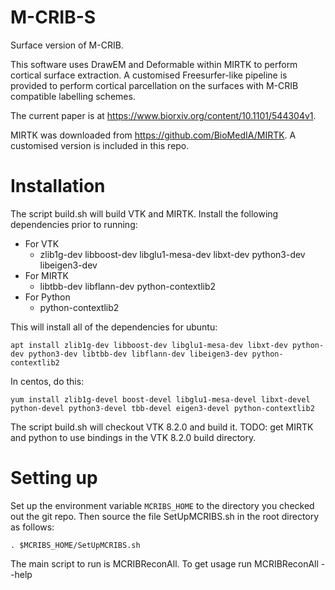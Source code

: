 # M-CRIB-S
Surface version of M-CRIB.

This software uses DrawEM and Deformable within MIRTK to perform cortical surface extraction.
A customised Freesurfer-like pipeline is provided to perform cortical parcellation on the surfaces with M-CRIB compatible labelling schemes.

The current paper is at https://www.biorxiv.org/content/10.1101/544304v1.

MIRTK was downloaded from https://github.com/BioMedIA/MIRTK. A customised version is included in this repo.

# Installation

The script build.sh will build VTK and MIRTK. Install the following dependencies prior to running:

- For VTK
  - zlib1g-dev libboost-dev libglu1-mesa-dev libxt-dev python3-dev libeigen3-dev
- For MIRTK
  - libtbb-dev libflann-dev python-contextlib2
- For Python
  - python-contextlib2

This will install all of the dependencies for ubuntu:

`apt install zlib1g-dev libboost-dev libglu1-mesa-dev libxt-dev python-dev python3-dev libtbb-dev libflann-dev libeigen3-dev python-contextlib2`

In centos, do this:

`yum install zlib1g-devel boost-devel libglu1-mesa-devel libxt-devel python-devel python3-devel tbb-devel eigen3-devel python-contextlib2`

The script build.sh will checkout VTK 8.2.0 and build it. TODO: get MIRTK and python to use bindings in the VTK 8.2.0 build directory.

# Setting up

Set up the environment variable `MCRIBS_HOME` to the directory you checked out the git repo. Then source the file SetUpMCRIBS.sh in the root directory as follows:

`. $MCRIBS_HOME/SetUpMCRIBS.sh`

The main script to run is MCRIBReconAll. To get usage run MCRIBReconAll --help

